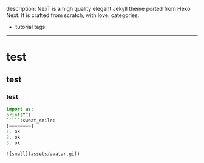 description: NexT is a high quality elegant Jekyll theme ported from Hexo Next. It is crafted from scratch, with love.
categories:
 - tutorial
tags:
---

# test
## test
### test
```python
import as;
print(“”)
`````:sweat_smile:
[========]
1. ok
2. ok
3. ok

![small](assets/avatar.gif)

